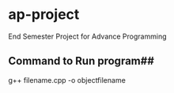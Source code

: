 # ap-project #
End Semester Project for Advance Programming

## Command to Run program##
g++ filename.cpp -o objectfilename
